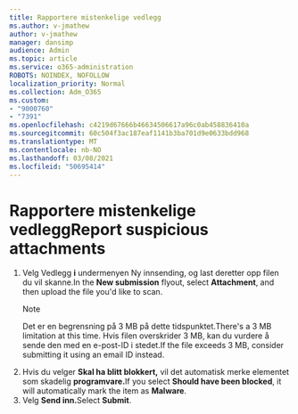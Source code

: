 ```yaml
---
title: Rapportere mistenkelige vedlegg
ms.author: v-jmathew
author: v-jmathew
manager: dansimp
audience: Admin
ms.topic: article
ms.service: o365-administration
ROBOTS: NOINDEX, NOFOLLOW
localization_priority: Normal
ms.collection: Adm_O365
ms.custom:
- "9000760"
- "7391"
ms.openlocfilehash: c4219d67666b46634506617a96c0ab458836410a
ms.sourcegitcommit: 60c504f3ac187eaf1141b3ba701d9e0633bdd968
ms.translationtype: MT
ms.contentlocale: nb-NO
ms.lasthandoff: 03/08/2021
ms.locfileid: "50695414"
---
```

# <a name="report-suspicious-attachments"></a><span data-ttu-id="ed734-102">Rapportere mistenkelige vedlegg</span><span class="sxs-lookup"><span data-stu-id="ed734-102">Report suspicious attachments</span></span>

1. <span data-ttu-id="ed734-103">Velg Vedlegg **i** undermenyen Ny innsending, og last deretter opp filen du vil skanne.</span><span class="sxs-lookup"><span data-stu-id="ed734-103">In the **New submission** flyout, select **Attachment**, and then upload the file you'd like to scan.</span></span>
    > [!NOTE]
    > <span data-ttu-id="ed734-104">Det er en begrensning på 3 MB på dette tidspunktet.</span><span class="sxs-lookup"><span data-stu-id="ed734-104">There's a 3 MB limitation at this time.</span></span> <span data-ttu-id="ed734-105">Hvis filen overskrider 3 MB, kan du vurdere å sende den med en e-post-ID i stedet.</span><span class="sxs-lookup"><span data-stu-id="ed734-105">If the file exceeds 3 MB, consider submitting it using an email ID instead.</span></span>
2. <span data-ttu-id="ed734-106">Hvis du velger **Skal ha blitt blokkert,** vil det automatisk merke elementet som skadelig **programvare.**</span><span class="sxs-lookup"><span data-stu-id="ed734-106">If you select **Should have been blocked**, it will automatically mark the item as **Malware**.</span></span>
3. <span data-ttu-id="ed734-107">Velg **Send inn.**</span><span class="sxs-lookup"><span data-stu-id="ed734-107">Select **Submit**.</span></span>
